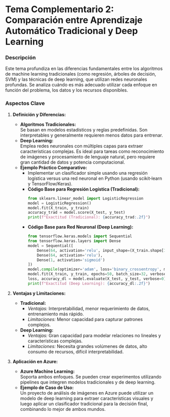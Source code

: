 # Tema Complementario 2: Comparación entre Aprendizaje Automático Tradicional y Deep Learning

### Descripción  
Este tema profundiza en las diferencias fundamentales entre los algoritmos de machine learning tradicionales (como regresión, árboles de decisión, SVM) y las técnicas de deep learning, que utilizan redes neuronales profundas. Se analiza cuándo es más adecuado utilizar cada enfoque en función del problema, los datos y los recursos disponibles.

### Aspectos Clave

1. **Definición y Diferencias:**
   - **Algoritmos Tradicionales:**  
     Se basan en modelos estadísticos y reglas predefinidas. Son interpretables y generalmente requieren menos datos para entrenar.
   - **Deep Learning:**  
     Emplea redes neuronales con múltiples capas para extraer características complejas. Es ideal para tareas como reconocimiento de imágenes y procesamiento de lenguaje natural, pero requiere gran cantidad de datos y potencia computacional.
   - **Ejemplo Práctico Comparativo:**  
     - Implementar un clasificador simple usando una regresión logística versus una red neuronal en Python (usando scikit‑learn y TensorFlow/Keras).
     - **Código Base para Regresión Logística (Tradicional):**
       ```python
       from sklearn.linear_model import LogisticRegression
       model = LogisticRegression()
       model.fit(X_train, y_train)
       accuracy_trad = model.score(X_test, y_test)
       print(f"Exactitud (Tradicional): {accuracy_trad:.2f}")
       ```
     - **Código Base para Red Neuronal (Deep Learning):**
       ```python
       from tensorflow.keras.models import Sequential
       from tensorflow.keras.layers import Dense
       model = Sequential([
           Dense(64, activation='relu', input_shape=(X_train.shape[1],)),
           Dense(64, activation='relu'),
           Dense(1, activation='sigmoid')
       ])
       model.compile(optimizer='adam', loss='binary_crossentropy', metrics=['accuracy'])
       model.fit(X_train, y_train, epochs=50, batch_size=32, verbose=0)
       loss, accuracy_dl = model.evaluate(X_test, y_test, verbose=0)
       print(f"Exactitud (Deep Learning): {accuracy_dl:.2f}")
       ```

2. **Ventajas y Limitaciones:**  
   - **Tradicional:**  
     - *Ventajas:* Interpretabilidad, menor requerimiento de datos, entrenamiento más rápido.  
     - *Limitaciones:* Menor capacidad para capturar patrones complejos.
   - **Deep Learning:**  
     - *Ventajas:* Gran capacidad para modelar relaciones no lineales y características complejas.  
     - *Limitaciones:* Necesita grandes volúmenes de datos, alto consumo de recursos, difícil interpretabilidad.

3. **Aplicación en Azure:**  
   - **Azure Machine Learning:**  
     Soporta ambos enfoques. Se pueden crear experimentos utilizando pipelines que integren modelos tradicionales y de deep learning.  
   - **Ejemplo de Caso de Uso:**  
     Un proyecto de análisis de imágenes en Azure puede utilizar un modelo de deep learning para extraer características visuales y luego aplicar un clasificador tradicional para la decisión final, combinando lo mejor de ambos mundos.